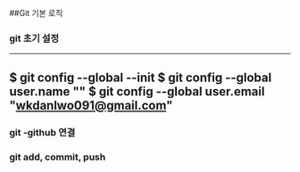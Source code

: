 ##Git 기본 로직
### git 초기 설정
---
$ git config --global --init
$ git config --global user.name ""
$ git config --global user.email
"wkdanlwo091@gmail.com"
---

### git -github 연결
### git add, commit, push